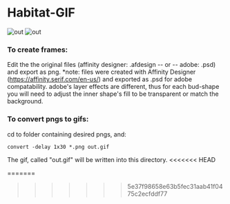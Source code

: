 # Habitat-GIF
![out](https://user-images.githubusercontent.com/62122206/146614539-a94d4d2f-47fc-475b-a3d6-ba5eeabc62fa.gif)
![out](https://user-images.githubusercontent.com/62122206/146614551-a211af81-1b78-4e72-ba21-303f2e43b7a6.gif)

### To create frames:
Edit the the original files (affinity designer: .afdesign -- or -- adobe: .psd) and export as png. 
*note: files were created with Affinity Designer (https://affinity.serif.com/en-us/) and exported as .psd for adobe compatability. adobe's layer effects are different, thus for each bud-shape you will need to adjust the inner shape's fill to be transparent or match the background.

### To convert pngs to gifs: 
cd to folder containing desired pngs, and:
```
convert -delay 1x30 *.png out.gif
```
The gif, called "out.gif" will be written into this directory.
<<<<<<< HEAD

=======
>>>>>>> 5e37f98658e63b5fec31aab41f0475c2ecfddf77
